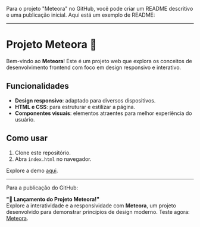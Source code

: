 Para o projeto "Meteora" no GitHub, você pode criar um README descritivo e uma publicação inicial. Aqui está um exemplo de README:

---

# Projeto Meteora 🌌

Bem-vindo ao **Meteora**! Este é um projeto web que explora os conceitos de desenvolvimento frontend com foco em design responsivo e interativo.

## Funcionalidades
- **Design responsivo**: adaptado para diversos dispositivos.
- **HTML e CSS**: para estruturar e estilizar a página.
- **Componentes visuais**: elementos atraentes para melhor experiência do usuário.

## Como usar
1. Clone este repositório.
2. Abra `index.html` no navegador.

Explore a demo [aqui](https://kimurinhakikii.github.io/projeto-meteora/).

---

Para a publicação do GitHub:

**"🚀 Lançamento do Projeto Meteora!"**  
Explore a interatividade e a responsividade com **Meteora**, um projeto desenvolvido para demonstrar princípios de design moderno. Teste agora: [Meteora](https://kimurinhakikii.github.io/projeto-meteora/).
